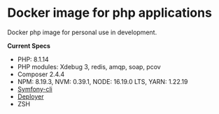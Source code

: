 # Docker image for php applications

Docker php image for personal use in development.

**Current Specs**
* PHP: 8.1.14
* PHP modules: Xdebug 3, redis, amqp, soap, pcov
* Composer 2.4.4 
* NPM: 8.19.3, NVM: 0.39.1, NODE: 16.19.0 LTS, YARN: 1.22.19
* [Symfony-cli](https://symfony.com/download)
* [Deployer](https://github.com/deployphp/deployer)
* ZSH
